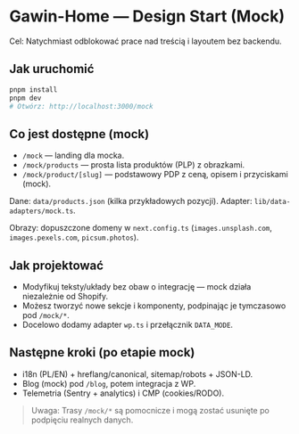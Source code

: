 # Gawin-Home — Design Start (Mock)

Cel: Natychmiast odblokować prace nad treścią i layoutem bez backendu.

## Jak uruchomić

```bash
pnpm install
pnpm dev
# Otwórz: http://localhost:3000/mock
```

## Co jest dostępne (mock)

- `/mock` — landing dla mocka.
- `/mock/products` — prosta lista produktów (PLP) z obrazkami.
- `/mock/product/[slug]` — podstawowy PDP z ceną, opisem i przyciskami (mock).

Dane: `data/products.json` (kilka przykładowych pozycji). Adapter: `lib/data-adapters/mock.ts`.

Obrazy: dopuszczone domeny w `next.config.ts` (`images.unsplash.com`, `images.pexels.com`, `picsum.photos`).

## Jak projektować

- Modyfikuj teksty/układy bez obaw o integrację — mock działa niezależnie od Shopify.
- Możesz tworzyć nowe sekcje i komponenty, podpinając je tymczasowo pod `/mock/*`.
- Docelowo dodamy adapter `wp.ts` i przełącznik `DATA_MODE`.

## Następne kroki (po etapie mock)

- i18n (PL/EN) + hreflang/canonical, sitemap/robots + JSON-LD.
- Blog (mock) pod `/blog`, potem integracja z WP.
- Telemetria (Sentry + analytics) i CMP (cookies/RODO).

> Uwaga: Trasy `/mock/*` są pomocnicze i mogą zostać usunięte po podpięciu realnych danych.

